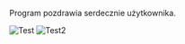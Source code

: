 Program pozdrawia serdecznie użytkownika.

![Test](https://static1.crealab.pl/pol_pl_Panel-slodki-kotek-wk145-3719_1.jpg)
![Test2](https://i.pinimg.com/736x/63/79/ea/6379ead80302845a524eaaf77da99e79.jpg)
